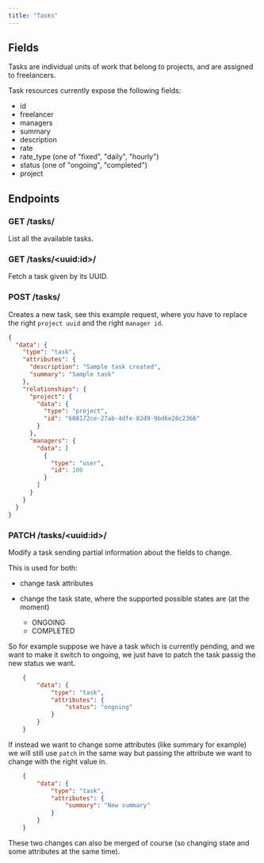 ```yaml
---
title: "Tasks"
---
```


## Fields

Tasks are individual units of work that belong to projects, and are assigned to freelancers.

Task resources currently expose the following fields:
- id
- freelancer
- managers
- summary
- description
- rate
- rate_type (one of "fixed", "daily", "hourly")
- status (one of "ongoing", "completed")
- project

## Endpoints

### GET /tasks/

List all the available tasks.

### GET /tasks/\<uuid:id\>/

Fetch a task given by its UUID.

### POST /tasks/

Creates a new task, see this example request, where you have to
replace the right `project uuid` and the right `manager id`.

```json
{
  "data": {
    "type": "task",
    "attributes": {
      "description": "Sample task created",
      "summary": "Sample task"
    },
    "relationships": {
      "project": {
        "data": {
          "type": "project",
          "id": "608172ce-27ab-4dfe-82d9-9bd6e28c2366"
        }
      },
      "managers": {
        "data": [
          {
            "type": "user",
            "id": 100
          }
        ]
      }
    }
  }
}
```

### PATCH /tasks/\<uuid:id\>/


Modify a task sending partial information about the fields to change.

This is used for both:

- change task attributes
- change the task state, where the supported possible states are (at the moment)

  + ONGOING
  + COMPLETED

So for example suppose we have a task which is currently pending, and
we want to make it switch to ongoing, we just have to patch the task
passig the new status we want.


```json
    {
        "data": {
            "type": "task",
            "attributes": {
                "status": "ongoing"
            }
        }
    }
```

If instead we want to change some attributes (like summary for
example) we will still use `patch` in the same way but passing the
attribute we want to change with the right value in.

```json
    {
        "data": {
            "type": "task",
            "attributes": {
                "summary": "New summary"
            }
        }
    }
```

These two changes can also be merged of course (so changing state and
some attributes at the same time).
